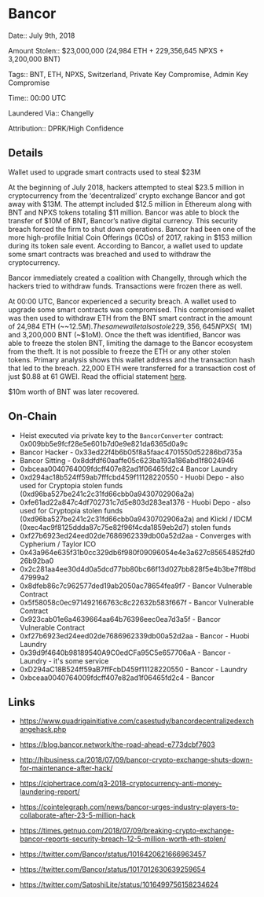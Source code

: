 # Bancor

Date:: July 9th, 2018

Amount Stolen:: $23,000,000 (24,984 ETH + 229,356,645 NPXS + 3,200,000 BNT)

Tags:: BNT, ETH, NPXS, Switzerland, Private Key Compromise, Admin Key Compromise

Time:: 00:00 UTC

Laundered Via:: Changelly

Attribution:: DPRK/High Confidence

## Details

Wallet used to upgrade smart contracts used to steal $23M

At the beginning of July 2018, hackers attempted to steal $23.5 million in cryptocurrency from the ‘decentralized’ crypto exchange Bancor and got away with $13M. The attempt included $12.5 million in Ethereum along with BNT and NPXS tokens totaling $11 million. Bancor was able to block the transfer of $10M of BNT, Bancor’s native digital currency. This security breach forced the firm to shut down operations. Bancor had been one of the more high-profile Initial Coin Offerings (ICOs) of 2017, raking in $153 million during its token sale event. According to Bancor, a wallet used to update some smart contracts was breached and used to withdraw the cryptocurrency.

Bancor immediately created a coalition with Changelly, through which the hackers tried to withdraw funds. Transactions were frozen there as well.

At 00:00 UTC, Bancor experienced a security breach. A wallet used to upgrade some smart contracts was compromised. This compromised wallet was then used to withdraw ETH from the BNT smart contract in the amount of 24,984 ETH (~~$12.5M). The same wallet also stole 229,356,645 NPXS (~~$1M) and 3,200,000 BNT (~$1oM). Once the theft was identified, Bancor was able to freeze the stolen BNT, limiting the damage to the Bancor ecosystem from the theft. It is not possible to freeze the ETH or any other stolen tokens. Primary analysis shows this wallet address and the transaction hash that led to the breach. 22,000 ETH were transferred for a transaction cost of just $0.88 at 61 GWEI. Read the official statement [here](https://twitter.com/Bancor/status/1016420621666963457).

$10m worth of BNT was later recovered. 

## On-Chain

- Heist executed via private key to the `BancorConverter` contract: 0x009bb5e9fcf28e5e601b7d0e9e821da6365d0a9c
- Bancor Hacker - 0x33ed22f4b6b05f8a5faac4701550d52286bd735a
- Bancor Sitting - 0x8ddfdf60aaffe05c623ba193a186abd1f8024946
- 0xbceaa0040764009fdcff407e82ad1f06465fd2c4 Bancor Laundry
- 0xd294ac18b524ff59ab7fffcbd459f11128220550 - Huobi Depo - also used for Cryptopia stolen funds (0xd96ba527be241c2c31fd66cbb0a9430702906a2a)
- 0xfe61ad22a847c4df702731c7d5e803d283ea1376 - Huobi Depo - also used for Cryptopia stolen funds (0xd96ba527be241c2c31fd66cbb0a9430702906a2a) and Klickl / IDCM (0xec4ac9f8125ddda87c75e82f96f4cda1859eb2d7) stolen funds
- 0xf27b6923ed24eed02de7686962339db00a52d2aa - Converges with Cypherium / Taylor ICO
- 0x43a964e635f31b0cc329db6f980f09096054e4e3a627c85654852fd026b92ba0
- 0x2c281aa4ee30d4d0a5dcd77bb80bc66f13d027bb828f5e4b3be7ff8bd47999a2
- 0x8dfeb86c7c962577ded19ab2050ac78654fea9f7 - Bancor Vulnerable Contract 
- 0x5f58058c0ec971492166763c8c22632b583f667f - Bancor Vulnerable Contract 
- 0x923cab01e6a4639664aa64b76396eec0ea7d3a5f - Bancor Vulnerable Contract
- 0xf27b6923ed24eed02de7686962339db00a52d2aa - Bancor - Huobi Laundry
- 0x39d9f4640b98189540A9C0edCFa95C5e657706aA - Bancor - Laundry - it's some service
- 0xD294aC18B524ff59aB7ffFcbD459f11128220550 - Bancor - Laundry
- 0xbceaa0040764009fdcff407e82ad1f06465fd2c4 - Bancor

## Links

- https://www.quadrigainitiative.com/casestudy/bancordecentralizedexchangehack.php

- https://blog.bancor.network/the-road-ahead-e773dcbf7603

- http://hibusiness.ca/2018/07/09/bancor-crypto-exchange-shuts-down-for-maintenance-after-hack/

- https://ciphertrace.com/q3-2018-cryptocurrency-anti-money-laundering-report/

- https://cointelegraph.com/news/bancor-urges-industry-players-to-collaborate-after-23-5-million-hack

- https://times.getnuo.com/2018/07/09/breaking-crypto-exchange-bancor-reports-security-breach-12-5-million-worth-eth-stolen/

- https://twitter.com/Bancor/status/1016420621666963457

- https://twitter.com/Bancor/status/1017012630639259654

- https://twitter.com/SatoshiLite/status/1016499756158234624

